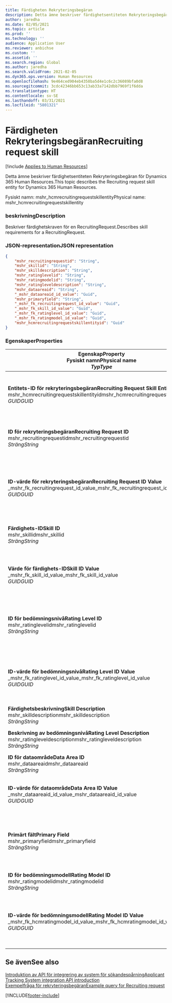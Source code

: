 ```yaml
---
title: Färdigheten Rekryteringsbegäran
description: Detta ämne beskriver färdighetsentiteten Rekryteringsbegäran för Dynamics 365 Human Resources.
author: jaredha
ms.date: 02/05/2021
ms.topic: article
ms.prod: ''
ms.technology: ''
audience: Application User
ms.reviewer: anbichse
ms.custom: ''
ms.assetid: ''
ms.search.region: Global
ms.author: jaredha
ms.search.validFrom: 2021-02-05
ms.dyn365.ops.version: Human Resources
ms.openlocfilehash: 9e464ced904eb4358ba5d4e1c6c2c36089bfa0d8
ms.sourcegitcommit: 3cdc42346bb653c13ab33a7142dbb7969f1f6dda
ms.translationtype: HT
ms.contentlocale: sv-SE
ms.lasthandoff: 03/31/2021
ms.locfileid: "5801321"
---
```

# <a name="recruiting-request-skill"></a><span data-ttu-id="7518d-103">Färdigheten Rekryteringsbegäran</span><span class="sxs-lookup"><span data-stu-id="7518d-103">Recruiting request skill</span></span>

[!include [Applies to Human Resources](../includes/applies-to-hr.md)]

<span data-ttu-id="7518d-104">Detta ämne beskriver färdighetsentiteten Rekryteringsbegäran för Dynamics 365 Human Resources.</span><span class="sxs-lookup"><span data-stu-id="7518d-104">This topic describes the Recruiting request skill entity for Dynamics 365 Human Resources.</span></span>

<span data-ttu-id="7518d-105">Fysiskt namn: mshr_hcmrecruitingrequestskillentity</span><span class="sxs-lookup"><span data-stu-id="7518d-105">Physical name: mshr_hcmrecruitingrequestskillentity</span></span>

### <a name="description"></a><span data-ttu-id="7518d-106">beskrivning</span><span class="sxs-lookup"><span data-stu-id="7518d-106">Description</span></span>

<span data-ttu-id="7518d-107">Beskriver färdighetskraven för en RecruitingRequest.</span><span class="sxs-lookup"><span data-stu-id="7518d-107">Describes skill requirements for a RecruitingRequest.</span></span>

### <a name="json-representation"></a><span data-ttu-id="7518d-108">JSON-representation</span><span class="sxs-lookup"><span data-stu-id="7518d-108">JSON representation</span></span>

```json
{
    "mshr_recruitingrequestid": "String",
    "mshr_skillid": "String",
    "mshr_skilldescription": "String",
    "mshr_ratinglevelid": "String",
    "mshr_ratingmodelid": "String",
    "mshr_ratingleveldescription": "String",
    "mshr_dataareaid": "String",
    "_mshr_dataareaid_id_value": "Guid",
    "mshr_primaryfield": "String",
    "_mshr_fk_recruitingrequest_id_value": "Guid",
    "_mshr_fk_skill_id_value": "Guid",
    "_mshr_fk_ratinglevel_id_value": "Guid",
    "_mshr_fk_ratingmodel_id_value": "Guid",
    "mshr_hcmrecruitingrequestskillentityid": "Guid"
}
```

### <a name="properties"></a><span data-ttu-id="7518d-109">Egenskaper</span><span class="sxs-lookup"><span data-stu-id="7518d-109">Properties</span></span>

| <span data-ttu-id="7518d-110">Egenskap</span><span class="sxs-lookup"><span data-stu-id="7518d-110">Property</span></span><br><span data-ttu-id="7518d-111">**Fysiskt namn**</span><span class="sxs-lookup"><span data-stu-id="7518d-111">**Physical name**</span></span><br><span data-ttu-id="7518d-112">**_Typ_**</span><span class="sxs-lookup"><span data-stu-id="7518d-112">**_Type_**</span></span> | <span data-ttu-id="7518d-113">Använd</span><span class="sxs-lookup"><span data-stu-id="7518d-113">Use</span></span> | <span data-ttu-id="7518d-114">beskrivning</span><span class="sxs-lookup"><span data-stu-id="7518d-114">Description</span></span> |
| --- | --- | --- |
| <span data-ttu-id="7518d-115">**Entitets-ID för rekryteringsbegäran**</span><span class="sxs-lookup"><span data-stu-id="7518d-115">**Recruiting Request Skill Entity ID**</span></span><br><span data-ttu-id="7518d-116">mshr_hcmrecruitingrequestskillentityid</span><span class="sxs-lookup"><span data-stu-id="7518d-116">mshr_hcmrecruitingrequestskillentityid</span></span><br><span data-ttu-id="7518d-117">*GUID*</span><span class="sxs-lookup"><span data-stu-id="7518d-117">*GUID*</span></span> | <span data-ttu-id="7518d-118">Skrivskydd</span><span class="sxs-lookup"><span data-stu-id="7518d-118">Read-only</span></span><br><span data-ttu-id="7518d-119">Obligatoriskt</span><span class="sxs-lookup"><span data-stu-id="7518d-119">Required</span></span> | <span data-ttu-id="7518d-120">Systemgenererad, unik identifierare för posten **Färdigheten Rekryteringsbegäran**.</span><span class="sxs-lookup"><span data-stu-id="7518d-120">System-generated unique identifier for the **Recruiting Request Skill** record.</span></span> |
| <span data-ttu-id="7518d-121">**ID för rekryteringsbegäran**</span><span class="sxs-lookup"><span data-stu-id="7518d-121">**Recruiting Request ID**</span></span><br><span data-ttu-id="7518d-122">mshr_recruitingrequestid</span><span class="sxs-lookup"><span data-stu-id="7518d-122">mshr_recruitingrequestid</span></span><br><span data-ttu-id="7518d-123">*Sträng*</span><span class="sxs-lookup"><span data-stu-id="7518d-123">*String*</span></span> | <span data-ttu-id="7518d-124">Skriv en gång</span><span class="sxs-lookup"><span data-stu-id="7518d-124">Write-once</span></span><br><span data-ttu-id="7518d-125">Obligatoriskt</span><span class="sxs-lookup"><span data-stu-id="7518d-125">Required</span></span> | <span data-ttu-id="7518d-126">Den användarläsbara unika identifieraren för associerad rekryteringsbegäran.</span><span class="sxs-lookup"><span data-stu-id="7518d-126">The user-readable unique identifier of the associated recruiting request.</span></span> |
| <span data-ttu-id="7518d-127">**ID-värde för rekryteringsbegäran**</span><span class="sxs-lookup"><span data-stu-id="7518d-127">**Recruiting Request ID Value**</span></span><br><span data-ttu-id="7518d-128">_mshr_fk_recruitingrequest_id_value</span><span class="sxs-lookup"><span data-stu-id="7518d-128">_mshr_fk_recruitingrequest_id_value</span></span><br><span data-ttu-id="7518d-129">*GUID*</span><span class="sxs-lookup"><span data-stu-id="7518d-129">*GUID*</span></span> | <span data-ttu-id="7518d-130">Skrivskydd</span><span class="sxs-lookup"><span data-stu-id="7518d-130">Read-only</span></span><br><span data-ttu-id="7518d-131">Obligatoriskt</span><span class="sxs-lookup"><span data-stu-id="7518d-131">Required</span></span><br> <span data-ttu-id="7518d-132">Sekundärnyckel: mshr_hcmrecruitingrequestentityid för entiteten mshr_hcmrecruitingrequestentity</span><span class="sxs-lookup"><span data-stu-id="7518d-132">Foreign key: mshr_hcmrecruitingrequestentityid of mshr_hcmrecruitingrequestentity entity</span></span> | <span data-ttu-id="7518d-133">Systemgenererad, unik identifierare för associerad rekryteringsbegäran.</span><span class="sxs-lookup"><span data-stu-id="7518d-133">System-generated unique identifier of the associated recruiting request.</span></span> |
| <span data-ttu-id="7518d-134">**Färdighets-ID**</span><span class="sxs-lookup"><span data-stu-id="7518d-134">**Skill ID**</span></span><br><span data-ttu-id="7518d-135">mshr_skillid</span><span class="sxs-lookup"><span data-stu-id="7518d-135">mshr_skillid</span></span><br><span data-ttu-id="7518d-136">*Sträng*</span><span class="sxs-lookup"><span data-stu-id="7518d-136">*String*</span></span><br> | <span data-ttu-id="7518d-137">Skriv en gång</span><span class="sxs-lookup"><span data-stu-id="7518d-137">Write-once</span></span><br><span data-ttu-id="7518d-138">Obligatoriskt</span><span class="sxs-lookup"><span data-stu-id="7518d-138">Required</span></span> | <span data-ttu-id="7518d-139">Den användarläsbara, unika identifieraren för erfordrad färdighet.</span><span class="sxs-lookup"><span data-stu-id="7518d-139">The user-readable unique identifier of the required skill.</span></span> |
| <span data-ttu-id="7518d-140">**Värde för färdighets-ID**</span><span class="sxs-lookup"><span data-stu-id="7518d-140">**Skill ID Value**</span></span><br><span data-ttu-id="7518d-141">_mshr_fk_skill_id_value</span><span class="sxs-lookup"><span data-stu-id="7518d-141">_mshr_fk_skill_id_value</span></span><br><span data-ttu-id="7518d-142">*GUID*</span><span class="sxs-lookup"><span data-stu-id="7518d-142">*GUID*</span></span> | <span data-ttu-id="7518d-143">Skrivskydd</span><span class="sxs-lookup"><span data-stu-id="7518d-143">Read-only</span></span><br><span data-ttu-id="7518d-144">Obligatoriskt</span><span class="sxs-lookup"><span data-stu-id="7518d-144">Required</span></span><br><span data-ttu-id="7518d-145">Sekundärnyckel: mshr_hcmskillentityid tillhörande entiteten mshr_hcmskillentity</span><span class="sxs-lookup"><span data-stu-id="7518d-145">Foreign key: mshr_hcmskillentityid of mshr_hcmskillentity entity</span></span> | <span data-ttu-id="7518d-146">Systemgenererad, unik identifierare för erfordrad färdighet.</span><span class="sxs-lookup"><span data-stu-id="7518d-146">System-generated unique identifier of the required skill.</span></span> |
| <span data-ttu-id="7518d-147">**ID för bedömningsnivå**</span><span class="sxs-lookup"><span data-stu-id="7518d-147">**Rating Level ID**</span></span><br><span data-ttu-id="7518d-148">mshr_ratinglevelid</span><span class="sxs-lookup"><span data-stu-id="7518d-148">mshr_ratinglevelid</span></span><br><span data-ttu-id="7518d-149">*Sträng*</span><span class="sxs-lookup"><span data-stu-id="7518d-149">*String*</span></span> | <span data-ttu-id="7518d-150">Skriv en gång</span><span class="sxs-lookup"><span data-stu-id="7518d-150">Write-once</span></span><br><span data-ttu-id="7518d-151">Valfritt</span><span class="sxs-lookup"><span data-stu-id="7518d-151">Optional</span></span> | <span data-ttu-id="7518d-152">Det värde på färdighetsnivån som krävs för jobbet, baserat på den bedömningsmodell som färdigheten är tilldelad.</span><span class="sxs-lookup"><span data-stu-id="7518d-152">The required skill level value selected for the job, based on the rating model assigned to the skill.</span></span> |
| <span data-ttu-id="7518d-153">**ID-värde för bedömningsnivå**</span><span class="sxs-lookup"><span data-stu-id="7518d-153">**Rating Level ID Value**</span></span><br><span data-ttu-id="7518d-154">_mshr_fk_ratinglevel_id_value</span><span class="sxs-lookup"><span data-stu-id="7518d-154">_mshr_fk_ratinglevel_id_value</span></span><br><span data-ttu-id="7518d-155">*GUID*</span><span class="sxs-lookup"><span data-stu-id="7518d-155">*GUID*</span></span> | <span data-ttu-id="7518d-156">Skrivskydd</span><span class="sxs-lookup"><span data-stu-id="7518d-156">Read-only</span></span><br><span data-ttu-id="7518d-157">Valfritt</span><span class="sxs-lookup"><span data-stu-id="7518d-157">Optional</span></span><br><span data-ttu-id="7518d-158">Sekundärnyckel: mshr_hcmratinglevelentityid tillhörande entiteten mshr_hcmratinglevelentity</span><span class="sxs-lookup"><span data-stu-id="7518d-158">Foreign key: mshr_hcmratinglevelentityid of mshr_hcmratinglevelentity entity</span></span> | <span data-ttu-id="7518d-159">Systemgenererad, unik identifierare för nivån.</span><span class="sxs-lookup"><span data-stu-id="7518d-159">System-generated unique identifier for the level.</span></span> |
| <span data-ttu-id="7518d-160">**Färdighetsbeskrivning**</span><span class="sxs-lookup"><span data-stu-id="7518d-160">**Skill Description**</span></span><br><span data-ttu-id="7518d-161">mshr_skilldescription</span><span class="sxs-lookup"><span data-stu-id="7518d-161">mshr_skilldescription</span></span><br><span data-ttu-id="7518d-162">*Sträng*</span><span class="sxs-lookup"><span data-stu-id="7518d-162">*String*</span></span> | <span data-ttu-id="7518d-163">Skrivskydd</span><span class="sxs-lookup"><span data-stu-id="7518d-163">Read-only</span></span><br><span data-ttu-id="7518d-164">Obligatoriskt</span><span class="sxs-lookup"><span data-stu-id="7518d-164">Required</span></span> | <span data-ttu-id="7518d-165">Färdighetsbeskrivningen.</span><span class="sxs-lookup"><span data-stu-id="7518d-165">The skill description.</span></span> |
| <span data-ttu-id="7518d-166">**Beskrivning av bedömningsnivå**</span><span class="sxs-lookup"><span data-stu-id="7518d-166">**Rating Level Description**</span></span><br><span data-ttu-id="7518d-167">mshr_ratingleveldescription</span><span class="sxs-lookup"><span data-stu-id="7518d-167">mshr_ratingleveldescription</span></span><br><span data-ttu-id="7518d-168">*Sträng*</span><span class="sxs-lookup"><span data-stu-id="7518d-168">*String*</span></span> | <span data-ttu-id="7518d-169">Skrivskydd</span><span class="sxs-lookup"><span data-stu-id="7518d-169">Read-only</span></span><br><span data-ttu-id="7518d-170">Valfritt</span><span class="sxs-lookup"><span data-stu-id="7518d-170">Optional</span></span> | <span data-ttu-id="7518d-171">Beskrivningen av den valda färdighetsnivån.</span><span class="sxs-lookup"><span data-stu-id="7518d-171">The description of the selected skill level.</span></span> |
| <span data-ttu-id="7518d-172">**ID för dataområde**</span><span class="sxs-lookup"><span data-stu-id="7518d-172">**Data Area ID**</span></span><br><span data-ttu-id="7518d-173">mshr_dataareaid</span><span class="sxs-lookup"><span data-stu-id="7518d-173">mshr_dataareaid</span></span><br><span data-ttu-id="7518d-174">*Sträng*</span><span class="sxs-lookup"><span data-stu-id="7518d-174">*String*</span></span> | <span data-ttu-id="7518d-175">Skrivskydd</span><span class="sxs-lookup"><span data-stu-id="7518d-175">Read/write</span></span><br><span data-ttu-id="7518d-176">Valfritt</span><span class="sxs-lookup"><span data-stu-id="7518d-176">Optional</span></span> | <span data-ttu-id="7518d-177">Anger den juridiska personen (företaget).</span><span class="sxs-lookup"><span data-stu-id="7518d-177">Specifies the legal entity (company).</span></span> |
| <span data-ttu-id="7518d-178">**ID-värde för dataområde**</span><span class="sxs-lookup"><span data-stu-id="7518d-178">**Data Area ID Value**</span></span><br><span data-ttu-id="7518d-179">_mshr_dataareaid_id_value</span><span class="sxs-lookup"><span data-stu-id="7518d-179">_mshr_dataareaid_id_value</span></span><br><span data-ttu-id="7518d-180">*GUID*</span><span class="sxs-lookup"><span data-stu-id="7518d-180">*GUID*</span></span> | <span data-ttu-id="7518d-181">Skrivskydd</span><span class="sxs-lookup"><span data-stu-id="7518d-181">Read-only</span></span><br><span data-ttu-id="7518d-182">Valfritt</span><span class="sxs-lookup"><span data-stu-id="7518d-182">Optional</span></span><br><span data-ttu-id="7518d-183">Sekundärnyckel: entiteten cdm_companyid cdm_company</span><span class="sxs-lookup"><span data-stu-id="7518d-183">Foreign key: cdm_companyid of cdm_company entity</span></span> | <span data-ttu-id="7518d-184">Systemgenererat GUID-värde som identifierar den juridiska personen (företaget).</span><span class="sxs-lookup"><span data-stu-id="7518d-184">System-generated GUID value identifying the legal entity (company).</span></span> |
| <span data-ttu-id="7518d-185">**Primärt fält**</span><span class="sxs-lookup"><span data-stu-id="7518d-185">**Primary Field**</span></span><br><span data-ttu-id="7518d-186">mshr_primaryfield</span><span class="sxs-lookup"><span data-stu-id="7518d-186">mshr_primaryfield</span></span><br><span data-ttu-id="7518d-187">*Sträng*</span><span class="sxs-lookup"><span data-stu-id="7518d-187">*String*</span></span> | <span data-ttu-id="7518d-188">Skrivskydd</span><span class="sxs-lookup"><span data-stu-id="7518d-188">Read-only</span></span><br><span data-ttu-id="7518d-189">Obligatoriskt</span><span class="sxs-lookup"><span data-stu-id="7518d-189">Required</span></span> | <span data-ttu-id="7518d-190">Sammanslagning av värdet för rekryteringsbegäran och färdighets-ID som en annan metod för att identifiera posten unikt.</span><span class="sxs-lookup"><span data-stu-id="7518d-190">Concatenation of Recruiting Request value and Skill ID as another method to uniquely identify the record.</span></span> |
| <span data-ttu-id="7518d-191">**ID för bedömningsmodell**</span><span class="sxs-lookup"><span data-stu-id="7518d-191">**Rating Model ID**</span></span><br><span data-ttu-id="7518d-192">mshr_ratingmodelid</span><span class="sxs-lookup"><span data-stu-id="7518d-192">mshr_ratingmodelid</span></span><br><span data-ttu-id="7518d-193">*Sträng*</span><span class="sxs-lookup"><span data-stu-id="7518d-193">*String*</span></span> | <span data-ttu-id="7518d-194">Skrivskydd</span><span class="sxs-lookup"><span data-stu-id="7518d-194">Read-write</span></span><br><span data-ttu-id="7518d-195">Obligatoriskt</span><span class="sxs-lookup"><span data-stu-id="7518d-195">Required</span></span> | <span data-ttu-id="7518d-196">Bedömningsmodellen som används för att gradera färdigheten.</span><span class="sxs-lookup"><span data-stu-id="7518d-196">The rating model used to rate the skill.</span></span> |
| <span data-ttu-id="7518d-197">**ID-värde för bedömningsmodell**</span><span class="sxs-lookup"><span data-stu-id="7518d-197">**Rating Model ID Value**</span></span><br><span data-ttu-id="7518d-198">_mshr_fk_hcmratingmodel_id_value</span><span class="sxs-lookup"><span data-stu-id="7518d-198">_mshr_fk_hcmratingmodel_id_value</span></span><br><span data-ttu-id="7518d-199">*GUID*</span><span class="sxs-lookup"><span data-stu-id="7518d-199">*GUID*</span></span> | <span data-ttu-id="7518d-200">Skrivskydd</span><span class="sxs-lookup"><span data-stu-id="7518d-200">Read-only</span></span><br><span data-ttu-id="7518d-201">Obligatoriskt</span><span class="sxs-lookup"><span data-stu-id="7518d-201">Required</span></span><br><span data-ttu-id="7518d-202">Sekundärnyckel: mshr_hcmratingmodelentityid för entiteten mshr_hcmratingmodelentity</span><span class="sxs-lookup"><span data-stu-id="7518d-202">Foreign key: mshr_hcmratingmodelentityid of mshr_hcmratingmodelentity entity</span></span> | <span data-ttu-id="7518d-203">Systemgenererad, unik identifierare för bedömningsmodellen som används för att betygssätta färdigheten.</span><span class="sxs-lookup"><span data-stu-id="7518d-203">System-generated unique identifier of the rating model used to rate the skill.</span></span> |

## <a name="see-also"></a><span data-ttu-id="7518d-204">Se även</span><span class="sxs-lookup"><span data-stu-id="7518d-204">See also</span></span>

[<span data-ttu-id="7518d-205">Introduktion av API för integrering av system för sökandespårning</span><span class="sxs-lookup"><span data-stu-id="7518d-205">Applicant Tracking System integration API introduction</span></span>](hr-admin-integration-ats-api-introduction.md)<br>
[<span data-ttu-id="7518d-206">Exempelfråga för rekryteringsbegäran</span><span class="sxs-lookup"><span data-stu-id="7518d-206">Example query for Recruiting request</span></span>](hr-admin-integration-ats-api-recruiting-request-example-query.md)


[!INCLUDE[footer-include](../includes/footer-banner.md)]